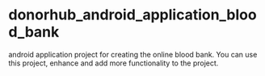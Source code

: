 # donorhub_android_application_blood_bank
android application project for creating the online blood bank.
You can use this project, enhance and add more functionality to the project.

